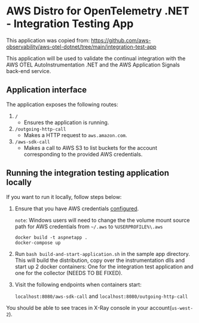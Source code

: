 # AWS Distro for OpenTelemetry .NET - Integration Testing App

This application was copied from: <https://github.com/aws-observability/aws-otel-dotnet/tree/main/integration-test-app>

This application will be used to validate the continual integration with the AWS OTEL AutoInstrumentation .NET and the AWS Application Signals back-end service.

## Application interface

The application exposes the following routes:

1. `/`
    - Ensures the application is running.
2. `/outgoing-http-call`
    - Makes a HTTP request to `aws.amazon.com`.
3. `/aws-sdk-call`
    - Makes a call to AWS S3 to list buckets for the account corresponding to the provided AWS credentials.

## Running the integration testing application locally

If you want to run it locally, follow steps below:

1. Ensure that you have AWS credentials [configured](https://docs.aws.amazon.com/cli/latest/userguide/cli-configure-quickstart.html).

    `note`: Windows users will need to change the the volume mount source path for AWS credentials from `~/.aws` to `%USERPROFILE%\.aws`

    ```shell
    docker build -t aspnetapp .
    docker-compose up
    ```

2. Run `bash build-and-start-application.sh` in the sample app directory. This will build the distribution, copy over the instrumentation dlls and start up 2 docker containers: One for the integration test application and one for the collector (NEEDS TO BE FIXED).

3. Visit the following endpoints when containers start:

    `localhost:8080/aws-sdk-call` and `localhost:8080/outgoing-http-call`

You should be able to see traces in X-Ray console in your account(`us-west-2`).
